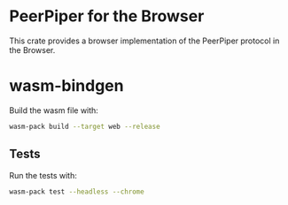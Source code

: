 # PeerPiper for the Browser

This crate provides a browser implementation of the PeerPiper protocol in the Browser.

# wasm-bindgen

Build the wasm file with:

```bash
wasm-pack build --target web --release
```

## Tests

Run the tests with:

```bash
wasm-pack test --headless --chrome
```

